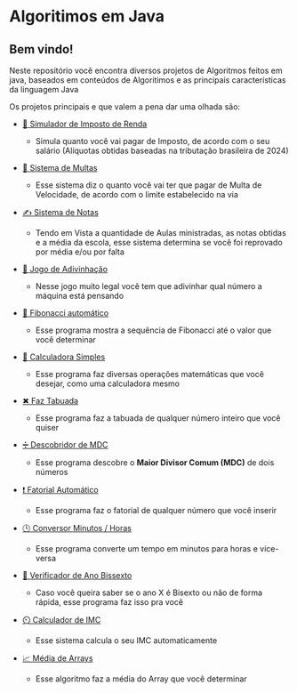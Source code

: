 # Algoritimos em Java

## Bem vindo!
Neste repositório você encontra diversos projetos de Algoritmos feitos em java, baseados em conteúdos de Algoritimos e as principais características da linguagem Java

Os projetos principais e que valem a pena dar uma olhada são:
- [🧾 Simulador de Imposto de Renda](https://github.com/gabrielhilins/Java-Algoritimos/blob/main/Estruturas%20Condicionais/impostoDeRenda.java)
  - Simula quanto você vai pagar de Imposto, de acordo com o seu salário (Alíquotas obtidas baseadas na tributação brasileira de 2024)
    
- [🚗 Sistema de Multas](https://github.com/gabrielhilins/Java-Algoritimos/blob/main/Estruturas%20Condicionais/sistemaDeMultas.java)
  - Esse sistema diz o quanto você vai ter que pagar de Multa de Velocidade, de acordo com o limite estabelecido na via
    
- [✍ Sistema de Notas](https://github.com/gabrielhilins/Java-Algoritimos/blob/main/Estruturas%20Condicionais/sistemaDeNotas.java)
  -   Tendo em Vista a quantidade de Aulas ministradas, as notas obtidas e a média da escola, esse sistema determina se você foi reprovado por média e/ou por falta
    
- [🤔 Jogo de Adivinhação](https://github.com/gabrielhilins/Java-Algoritimos/blob/main/Estruturas%20Condicionais/jogoAdivinhacao.java)
  - Nesse jogo muito legal você tem que adivinhar qual número a máquina está pensando
    
- [🔢 Fibonacci automático](https://github.com/gabrielhilins/Java-Algoritimos/blob/main/Estruturas%20de%20repeti%C3%A7%C3%A3o/fibonacci.java)
  - Esse programa mostra a sequência de Fibonacci até o valor que você determinar
    
- [📱 Calculadora Simples](https://github.com/gabrielhilins/Java-Algoritimos/blob/main/Variaveis%2C%20Tipos%2C%20Entrada%20e%20Sa%C3%ADda%2C%20Operadores/calculadoraSimples.java)
  - Esse programa faz diversas operações matemáticas que você desejar, como uma calculadora mesmo
    
- [✖ Faz Tabuada](https://github.com/gabrielhilins/Java-Algoritimos/blob/main/Estruturas%20de%20repeti%C3%A7%C3%A3o/tabuada.java)
  - Esse programa faz a tabuada de qualquer número inteiro que você quiser
    
- [➗ Descobridor de MDC](https://github.com/gabrielhilins/Java-Algoritimos/blob/main/Estruturas%20de%20repeti%C3%A7%C3%A3o/euclidesMDC.java)
  - Esse programa descobre o **Maior Divisor Comum (MDC)** de dois números

- [❗ Fatorial Automático](https://github.com/gabrielhilins/Java-Algoritimos/blob/main/Estruturas%20de%20repeti%C3%A7%C3%A3o/fatorial.java)
  - Esse programa faz o fatorial de qualquer número que você inserir
    
- [🕒 Conversor Minutos / Horas](https://github.com/gabrielhilins/Java-Algoritimos/blob/main/Variaveis%2C%20Tipos%2C%20Entrada%20e%20Sa%C3%ADda%2C%20Operadores/conversorMinHrs.java)
  - Esse programa converte um tempo em minutos para horas e vice-versa
    
- [📅 Verificador de Ano Bissexto](https://github.com/gabrielhilins/Java-Algoritimos/blob/main/Variaveis%2C%20Tipos%2C%20Entrada%20e%20Sa%C3%ADda%2C%20Operadores/verificadorAnoBissexto.java)
  - Caso você queira saber se o ano X é Bisexto ou não de forma rápida, esse programa faz isso pra você
    
- [⏲️ Calculador de IMC](https://github.com/gabrielhilins/Java-Algoritimos/blob/main/Variaveis%2C%20Tipos%2C%20Entrada%20e%20Sa%C3%ADda%2C%20Operadores/calculaIMC.java)
  - Esse sistema calcula o seu IMC automaticamente 

- [📈 Média de Arrays](https://github.com/gabrielhilins/Java-Algoritimos/blob/main/Arrays%20e%20Matrizes/mediaDeArray.java)
  - Esse algoritmo faz a média do Array que você determinar
